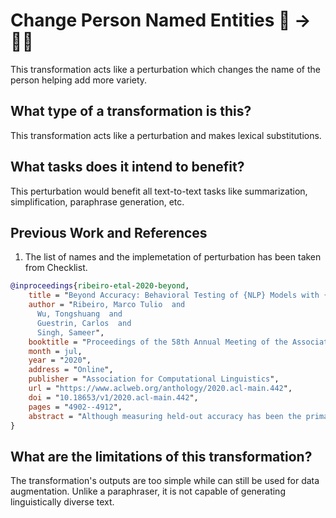 # Change Person Named Entities 👨 ️→ 🐍🧔
This transformation acts like a perturbation which changes the name of the person helping add more variety.

## What type of a transformation is this?
This transformation acts like a perturbation and makes lexical substitutions.

## What tasks does it intend to benefit?
This perturbation would benefit all text-to-text tasks like summarization, simplification, paraphrase generation, etc.  

## Previous Work and References
1) The list of names and the implemetation of perturbation has been taken from Checklist.
```bibtex
@inproceedings{ribeiro-etal-2020-beyond,
    title = "Beyond Accuracy: Behavioral Testing of {NLP} Models with {C}heck{L}ist",
    author = "Ribeiro, Marco Tulio  and
      Wu, Tongshuang  and
      Guestrin, Carlos  and
      Singh, Sameer",
    booktitle = "Proceedings of the 58th Annual Meeting of the Association for Computational Linguistics",
    month = jul,
    year = "2020",
    address = "Online",
    publisher = "Association for Computational Linguistics",
    url = "https://www.aclweb.org/anthology/2020.acl-main.442",
    doi = "10.18653/v1/2020.acl-main.442",
    pages = "4902--4912",
    abstract = "Although measuring held-out accuracy has been the primary approach to evaluate generalization, it often overestimates the performance of NLP models, while alternative approaches for evaluating models either focus on individual tasks or on specific behaviors. Inspired by principles of behavioral testing in software engineering, we introduce CheckList, a task-agnostic methodology for testing NLP models. CheckList includes a matrix of general linguistic capabilities and test types that facilitate comprehensive test ideation, as well as a software tool to generate a large and diverse number of test cases quickly. We illustrate the utility of CheckList with tests for three tasks, identifying critical failures in both commercial and state-of-art models. In a user study, a team responsible for a commercial sentiment analysis model found new and actionable bugs in an extensively tested model. In another user study, NLP practitioners with CheckList created twice as many tests, and found almost three times as many bugs as users without it.",
}
```

## What are the limitations of this transformation?
The transformation's outputs are too simple while can still be used for data augmentation. Unlike a paraphraser, it is not capable of
 generating linguistically diverse text.
